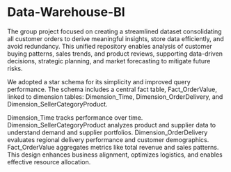 # Data-Warehouse-BI
The group project focused on creating a streamlined dataset consolidating all customer orders to derive meaningful insights, store data efficiently, and avoid redundancy. This unified repository enables analysis of customer buying patterns, sales trends, and product reviews, supporting data-driven decisions, strategic planning, and market forecasting to mitigate future risks.

We adopted a star schema for its simplicity and improved query performance. The schema includes a central fact table, Fact_OrderValue, linked to dimension tables: Dimension_Time, Dimension_OrderDelivery, and Dimension_SellerCategoryProduct.

  Dimension_Time tracks performance over time.
  Dimension_SellerCategoryProduct analyzes product and supplier data to understand demand and supplier portfolios.
  Dimension_OrderDelivery evaluates regional delivery performance and customer demographics.
  Fact_OrderValue aggregates metrics like total revenue and sales patterns.
This design enhances business alignment, optimizes logistics, and enables effective resource allocation.

